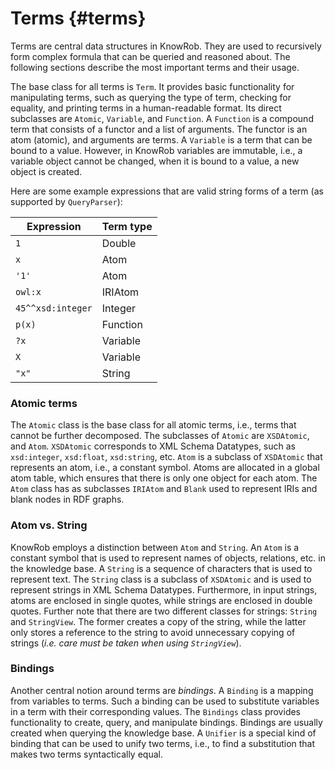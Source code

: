 Terms {#terms}
============

Terms are central data structures in KnowRob. They are used to recursively
form complex formula that can be queried and reasoned about. The following
sections describe the most important terms and their usage.

The base class for all terms is `Term`. It provides basic functionality for
manipulating terms, such as querying the type of term, checking for equality,
and printing terms in a human-readable format.
Its direct subclasses are `Atomic`, `Variable`, and `Function`.
A `Function` is a compound term that consists of a functor and a list of
arguments. The functor is an atom (atomic), and arguments are terms.
A `Variable` is a term that can be bound to a value. However, in KnowRob
variables are immutable, i.e., a variable object cannot be changed, when
it is bound to a value, a new object is created.

Here are some example expressions that are valid string forms of a term
(as supported by `QueryParser`):

| Expression        | Term type |
|-------------------|-----------|
| `1`               | Double    |
| `x`               | Atom      |
| `'1'`             | Atom      |
| `owl:x`           | IRIAtom   |
| `45^^xsd:integer` | Integer   |
| `p(x)`            | Function  |
| `?x`              | Variable  |
| `X`               | Variable  |
| `"x"`             | String    |


### Atomic terms

The `Atomic` class is the base class for all atomic terms, i.e., terms that
cannot be further decomposed. The subclasses of `Atomic` are `XSDAtomic`, and
`Atom`. `XSDAtomic` corresponds to XML Schema Datatypes, such as `xsd:integer`,
`xsd:float`, `xsd:string`, etc. `Atom` is a subclass of `XSDAtomic` that
represents an atom, i.e., a constant symbol.
Atoms are allocated in a global atom table, which ensures that there is only
one object for each atom. The `Atom` class has as subclasses `IRIAtom` and
`Blank` used to represent IRIs and blank nodes in RDF graphs.

### Atom vs. String

KnowRob employs a distinction between `Atom` and `String`. An `Atom` is a constant symbol that is used to represent
names of objects, relations, etc. in the knowledge base. A `String` is a sequence of
characters that is used to represent text. The `String` class is a subclass of
`XSDAtomic` and is used to represent strings in XML Schema Datatypes.
Furthermore, in input strings, atoms are enclosed in single quotes, while strings
are enclosed in double quotes.
Further note that there are two different classes for strings: `String` and `StringView`.
The former creates a copy of the string, while the latter only stores a reference to
the string to avoid unnecessary copying of strings (*i.e. care must be taken when using `StringView`*).

### Bindings

Another central notion around terms are *bindings*. A `Binding` is a mapping
from variables to terms. Such a binding can be used to substitute variables
in a term with their corresponding values. The `Bindings` class provides
functionality to create, query, and manipulate bindings. Bindings are usually
created when querying the knowledge base. A `Unifier` is a special kind of
binding that can be used to unify two terms, i.e., to find a substitution
that makes two terms syntactically equal.
